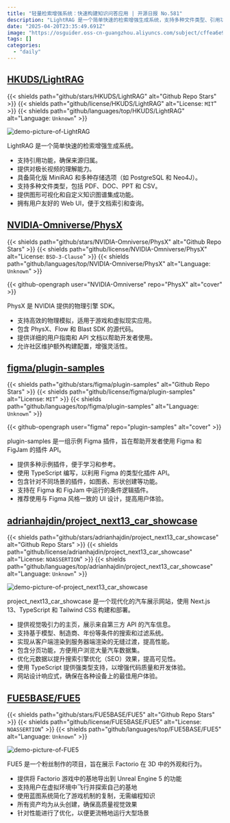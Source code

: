 ```yaml
---
title: "轻量检索增强系统：快速构建知识问答应用 | 开源日报 No.581"
description: "LightRAG 是一个简单快速的检索增强生成系统，支持多种文件类型、引用功能、长视频理解，提供 MiniRAG 简化版、多种存储选项和知识图谱集成，并配有用户友好的 Web UI。"
date: "2025-04-20T23:35:49.691Z"
image: "https://osguider.oss-cn-guangzhou.aliyuncs.com/subject/cffea6e9a43285189fcac096939e4300.png"
tags: []
categories:
  - "daily"
---
```


## [HKUDS/LightRAG](https://github.com/HKUDS/LightRAG)

{{< shields path="github/stars/HKUDS/LightRAG" alt="Github Repo Stars" >}} {{< shields path="github/license/HKUDS/LightRAG" alt="License: `MIT`" >}} {{< shields path="github/languages/top/HKUDS/LightRAG" alt="Language: `Unknown`" >}}

![demo-picture-of-LightRAG](https://static.osguider.com/subject/github/HKUDS/LightRAG/fe3c107883898b02d1871986b066794e.png)

LightRAG 是一个简单快速的检索增强生成系统。

- 支持引用功能，确保来源归属。
- 提供对极长视频的理解能力。
- 具备简化版 MiniRAG 和多种存储选项（如 PostgreSQL 和 Neo4J）。
- 支持多种文件类型，包括 PDF、DOC、PPT 和 CSV。
- 提供图形可视化和自定义知识图谱集成功能。
- 拥有用户友好的 Web UI，便于文档索引和查询。
  
## [NVIDIA-Omniverse/PhysX](https://github.com/NVIDIA-Omniverse/PhysX)

{{< shields path="github/stars/NVIDIA-Omniverse/PhysX" alt="Github Repo Stars" >}} {{< shields path="github/license/NVIDIA-Omniverse/PhysX" alt="License: `BSD-3-Clause`" >}} {{< shields path="github/languages/top/NVIDIA-Omniverse/PhysX" alt="Language: `Unknown`" >}}

{{< github-opengraph user="NVIDIA-Omniverse" repo="PhysX" alt="cover" >}}

PhysX 是 NVIDIA 提供的物理引擎 SDK。

- 支持高效的物理模拟，适用于游戏和虚拟现实应用。
- 包含 PhysX、Flow 和 Blast SDK 的源代码。
- 提供详细的用户指南和 API 文档以帮助开发者使用。
- 允许社区维护额外构建配置，增强灵活性。
  
## [figma/plugin-samples](https://github.com/figma/plugin-samples)

{{< shields path="github/stars/figma/plugin-samples" alt="Github Repo Stars" >}} {{< shields path="github/license/figma/plugin-samples" alt="License: `MIT`" >}} {{< shields path="github/languages/top/figma/plugin-samples" alt="Language: `Unknown`" >}}

{{< github-opengraph user="figma" repo="plugin-samples" alt="cover" >}}

plugin-samples 是一组示例 Figma 插件，旨在帮助开发者使用 Figma 和 FigJam 的插件 API。

- 提供多种示例插件，便于学习和参考。
- 使用 TypeScript 编写，以利用 Figma 的类型化插件 API。
- 包含针对不同场景的插件，如图表、形状创建等功能。
- 支持在 Figma 和 FigJam 中运行的条件逻辑插件。
- 推荐使用与 Figma 风格一致的 UI 设计，提高用户体验。
  
## [adrianhajdin/project_next13_car_showcase](https://github.com/adrianhajdin/project_next13_car_showcase)

{{< shields path="github/stars/adrianhajdin/project_next13_car_showcase" alt="Github Repo Stars" >}} {{< shields path="github/license/adrianhajdin/project_next13_car_showcase" alt="License: `NOASSERTION`" >}} {{< shields path="github/languages/top/adrianhajdin/project_next13_car_showcase" alt="Language: `Unknown`" >}}

![demo-picture-of-project_next13_car_showcase](https://static.osguider.com/subject/github/adrianhajdin/project_next13_car_showcase/452e0de0226c92bbb0a6ebb51761e8ea.png)

project_next13_car_showcase 是一个现代化的汽车展示网站，使用 Next.js 13、TypeScript 和 Tailwind CSS 构建和部署。

- 提供视觉吸引力的主页，展示来自第三方 API 的汽车信息。
- 支持基于模型、制造商、年份等条件的搜索和过滤系统。
- 实现从客户端渲染到服务器端渲染的无缝过渡，提高性能。
- 包含分页功能，方便用户浏览大量汽车数据集。
- 优化元数据以提升搜索引擎优化（SEO）效果，提高可见性。
- 使用 TypeScript 提供强类型支持，以增强代码质量和开发体验。
- 网站设计响应式，确保在各种设备上的最佳用户体验。
  
## [FUE5BASE/FUE5](https://github.com/FUE5BASE/FUE5)

{{< shields path="github/stars/FUE5BASE/FUE5" alt="Github Repo Stars" >}} {{< shields path="github/license/FUE5BASE/FUE5" alt="License: `NOASSERTION`" >}} {{< shields path="github/languages/top/FUE5BASE/FUE5" alt="Language: `Unknown`" >}}

![demo-picture-of-FUE5](https://static.osguider.com/subject/github/FUE5BASE/FUE5/3b2b37b9101c9dcf65216a162c8712a7.jpeg)

FUE5 是一个粉丝制作的项目，旨在展示 Factorio 在 3D 中的外观和行为。

- 提供将 Factorio 游戏中的基地导出到 Unreal Engine 5 的功能
- 支持用户在虚拟环境中飞行并探索自己的基地
- 使用蓝图系统简化了游戏机制的复制，无需编程知识
- 所有资产均为从头创建，确保高质量视觉效果
- 针对性能进行了优化，以便更流畅地运行大型场景
  
